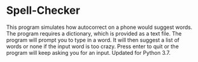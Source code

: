 # Spell-Checker
This program simulates how autocorrect on a phone would suggest words. 
The program requires a dictionary, which is provided as a text file.
The program will prompt you to type in a word. It will then suggest a list of words or none if the input word is too crazy. Press enter to quit or the program will keep asking you for an input.
Updated for Python 3.7.
